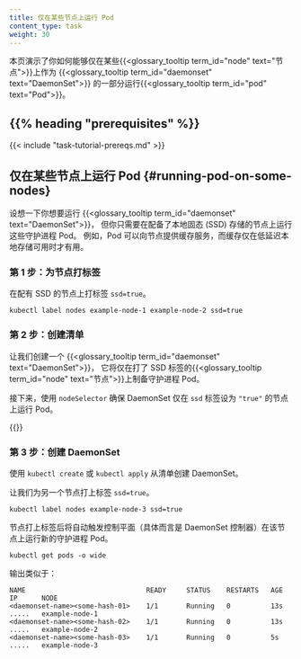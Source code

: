 ```yaml
---
title: 仅在某些节点上运行 Pod
content_type: task
weight: 30
---
```



本页演示了你如何能够仅在某些{{<glossary_tooltip term_id="node" text="节点">}}上作为
{{<glossary_tooltip term_id="daemonset" text="DaemonSet">}}
的一部分运行{{<glossary_tooltip term_id="pod" text="Pod">}}。

## {{% heading "prerequisites" %}}

{{< include "task-tutorial-prereqs.md" >}}

## 仅在某些节点上运行 Pod    {#running-pod-on-some-nodes}

设想一下你想要运行 {{<glossary_tooltip term_id="daemonset" text="DaemonSet">}}，
但你只需要在配备了本地固态 (SSD) 存储的节点上运行这些守护进程 Pod。
例如，Pod 可以向节点提供缓存服务，而缓存仅在低延迟本地存储可用时才有用。

### 第 1 步：为节点打标签

在配有 SSD 的节点上打标签 `ssd=true`。

```shell
kubectl label nodes example-node-1 example-node-2 ssd=true
```

### 第 2 步：创建清单

让我们创建一个 {{<glossary_tooltip term_id="daemonset" text="DaemonSet">}}，
它将仅在打了 SSD 标签的{{<glossary_tooltip term_id="node" text="节点">}}上制备守护进程 Pod。

接下来，使用 `nodeSelector` 确保 DaemonSet 仅在 `ssd` 标签设为 `"true"` 的节点上运行 Pod。

{{<codenew file="controllers/daemonset-label-selector.yaml">}}

### 第 3 步：创建 DaemonSet

使用 `kubectl create` 或 `kubectl apply` 从清单创建 DaemonSet。

让我们为另一个节点打上标签 `ssd=true`。

```shell
kubectl label nodes example-node-3 ssd=true
```

节点打上标签后将自动触发控制平面（具体而言是 DaemonSet 控制器）在该节点上运行新的守护进程 Pod。

```shell
kubectl get pods -o wide
```

输出类似于：

```console
NAME                              READY     STATUS    RESTARTS   AGE    IP      NODE
<daemonset-name><some-hash-01>    1/1       Running   0          13s    .....   example-node-1
<daemonset-name><some-hash-02>    1/1       Running   0          13s    .....   example-node-2
<daemonset-name><some-hash-03>    1/1       Running   0          5s     .....   example-node-3
```
